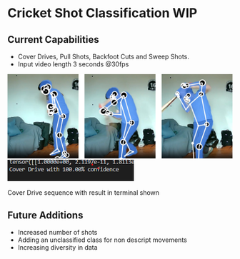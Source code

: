# Cricket Shot Classification WIP #

## Current Capabilities ##

- Cover Drives, Pull Shots, Backfoot Cuts and Sweep Shots.
- Input video length 3 seconds @30fps

![Mediapipe](misc/pics/sequenceshots.png)
![](misc/pics/resultofshot.png)

Cover Drive sequence with result in terminal shown

## Future Additions ##
- Increased number of shots
- Adding an unclassified class for non descript movements
- Increasing diversity in data


